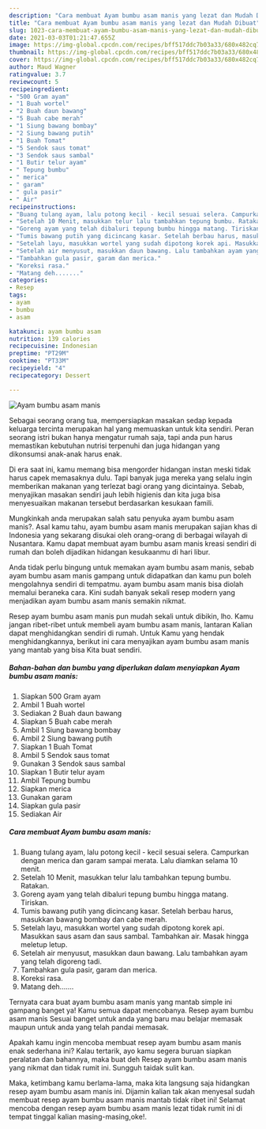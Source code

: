 ```yaml
---
description: "Cara membuat Ayam bumbu asam manis yang lezat dan Mudah Dibuat"
title: "Cara membuat Ayam bumbu asam manis yang lezat dan Mudah Dibuat"
slug: 1023-cara-membuat-ayam-bumbu-asam-manis-yang-lezat-dan-mudah-dibuat
date: 2021-03-03T01:21:47.655Z
image: https://img-global.cpcdn.com/recipes/bff517ddc7b03a33/680x482cq70/ayam-bumbu-asam-manis-foto-resep-utama.jpg
thumbnail: https://img-global.cpcdn.com/recipes/bff517ddc7b03a33/680x482cq70/ayam-bumbu-asam-manis-foto-resep-utama.jpg
cover: https://img-global.cpcdn.com/recipes/bff517ddc7b03a33/680x482cq70/ayam-bumbu-asam-manis-foto-resep-utama.jpg
author: Maud Wagner
ratingvalue: 3.7
reviewcount: 5
recipeingredient:
- "500 Gram ayam"
- "1 Buah wortel"
- "2 Buah daun bawang"
- "5 Buah cabe merah"
- "1 Siung bawang bombay"
- "2 Siung bawang putih"
- "1 Buah Tomat"
- "5 Sendok saus tomat"
- "3 Sendok saus sambal"
- "1 Butir telur ayam"
- " Tepung bumbu"
- " merica"
- " garam"
- " gula pasir"
- " Air"
recipeinstructions:
- "Buang tulang ayam, lalu potong kecil - kecil sesuai selera. Campurkan dengan merica dan garam sampai merata. Lalu diamkan selama 10 menit."
- "Setelah 10 Menit, masukkan telur lalu tambahkan tepung bumbu. Ratakan."
- "Goreng ayam yang telah dibaluri tepung bumbu hingga matang. Tiriskan."
- "Tumis bawang putih yang dicincang kasar. Setelah berbau harus, masukkan bawang bombay dan cabe merah."
- "Setelah layu, masukkan wortel yang sudah dipotong korek api. Masukkan saus asam dan saus sambal. Tambahkan air. Masak hingga meletup letup."
- "Setelah air menyusut, masukkan daun bawang. Lalu tambahkan ayam yang telah digoreng tadi."
- "Tambahkan gula pasir, garam dan merica."
- "Koreksi rasa."
- "Matang deh......."
categories:
- Resep
tags:
- ayam
- bumbu
- asam

katakunci: ayam bumbu asam 
nutrition: 139 calories
recipecuisine: Indonesian
preptime: "PT29M"
cooktime: "PT33M"
recipeyield: "4"
recipecategory: Dessert

---
```



![Ayam bumbu asam manis](https://img-global.cpcdn.com/recipes/bff517ddc7b03a33/680x482cq70/ayam-bumbu-asam-manis-foto-resep-utama.jpg)

Sebagai seorang orang tua, mempersiapkan masakan sedap kepada keluarga tercinta merupakan hal yang memuaskan untuk kita sendiri. Peran seorang istri bukan hanya mengatur rumah saja, tapi anda pun harus memastikan kebutuhan nutrisi terpenuhi dan juga hidangan yang dikonsumsi anak-anak harus enak.

Di era  saat ini, kamu memang bisa mengorder hidangan instan meski tidak harus capek memasaknya dulu. Tapi banyak juga mereka yang selalu ingin memberikan makanan yang terlezat bagi orang yang dicintainya. Sebab, menyajikan masakan sendiri jauh lebih higienis dan kita juga bisa menyesuaikan makanan tersebut berdasarkan kesukaan famili. 



Mungkinkah anda merupakan salah satu penyuka ayam bumbu asam manis?. Asal kamu tahu, ayam bumbu asam manis merupakan sajian khas di Indonesia yang sekarang disukai oleh orang-orang di berbagai wilayah di Nusantara. Kamu dapat membuat ayam bumbu asam manis kreasi sendiri di rumah dan boleh dijadikan hidangan kesukaanmu di hari libur.

Anda tidak perlu bingung untuk memakan ayam bumbu asam manis, sebab ayam bumbu asam manis gampang untuk didapatkan dan kamu pun boleh mengolahnya sendiri di tempatmu. ayam bumbu asam manis bisa diolah memalui beraneka cara. Kini sudah banyak sekali resep modern yang menjadikan ayam bumbu asam manis semakin nikmat.

Resep ayam bumbu asam manis pun mudah sekali untuk dibikin, lho. Kamu jangan ribet-ribet untuk membeli ayam bumbu asam manis, lantaran Kalian dapat menghidangkan sendiri di rumah. Untuk Kamu yang hendak menghidangkannya, berikut ini cara menyajikan ayam bumbu asam manis yang mantab yang bisa Kita buat sendiri.

<!--inarticleads1-->

##### Bahan-bahan dan bumbu yang diperlukan dalam menyiapkan Ayam bumbu asam manis:

1. Siapkan 500 Gram ayam
1. Ambil 1 Buah wortel
1. Sediakan 2 Buah daun bawang
1. Siapkan 5 Buah cabe merah
1. Ambil 1 Siung bawang bombay
1. Ambil 2 Siung bawang putih
1. Siapkan 1 Buah Tomat
1. Ambil 5 Sendok saus tomat
1. Gunakan 3 Sendok saus sambal
1. Siapkan 1 Butir telur ayam
1. Ambil  Tepung bumbu
1. Siapkan  merica
1. Gunakan  garam
1. Siapkan  gula pasir
1. Sediakan  Air




<!--inarticleads2-->

##### Cara membuat Ayam bumbu asam manis:

1. Buang tulang ayam, lalu potong kecil - kecil sesuai selera. Campurkan dengan merica dan garam sampai merata. Lalu diamkan selama 10 menit.
1. Setelah 10 Menit, masukkan telur lalu tambahkan tepung bumbu. Ratakan.
1. Goreng ayam yang telah dibaluri tepung bumbu hingga matang. Tiriskan.
1. Tumis bawang putih yang dicincang kasar. Setelah berbau harus, masukkan bawang bombay dan cabe merah.
1. Setelah layu, masukkan wortel yang sudah dipotong korek api. Masukkan saus asam dan saus sambal. Tambahkan air. Masak hingga meletup letup.
1. Setelah air menyusut, masukkan daun bawang. Lalu tambahkan ayam yang telah digoreng tadi.
1. Tambahkan gula pasir, garam dan merica.
1. Koreksi rasa.
1. Matang deh.......




Ternyata cara buat ayam bumbu asam manis yang mantab simple ini gampang banget ya! Kamu semua dapat mencobanya. Resep ayam bumbu asam manis Sesuai banget untuk anda yang baru mau belajar memasak maupun untuk anda yang telah pandai memasak.

Apakah kamu ingin mencoba membuat resep ayam bumbu asam manis enak sederhana ini? Kalau tertarik, ayo kamu segera buruan siapkan peralatan dan bahannya, maka buat deh Resep ayam bumbu asam manis yang nikmat dan tidak rumit ini. Sungguh taidak sulit kan. 

Maka, ketimbang kamu berlama-lama, maka kita langsung saja hidangkan resep ayam bumbu asam manis ini. Dijamin kalian tak akan menyesal sudah membuat resep ayam bumbu asam manis mantab tidak ribet ini! Selamat mencoba dengan resep ayam bumbu asam manis lezat tidak rumit ini di tempat tinggal kalian masing-masing,oke!.

